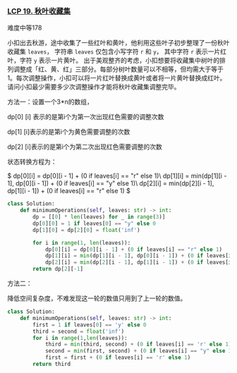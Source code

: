 ### [LCP 19. 秋叶收藏集](https://leetcode-cn.com/problems/UlBDOe/)

难度中等178

小扣出去秋游，途中收集了一些红叶和黄叶，他利用这些叶子初步整理了一份秋叶收藏集 `leaves`， 字符串 `leaves` 仅包含小写字符 `r` 和 `y`， 其中字符 `r` 表示一片红叶，字符 `y` 表示一片黄叶。
出于美观整齐的考虑，小扣想要将收藏集中树叶的排列调整成「红、黄、红」三部分。每部分树叶数量可以不相等，但均需大于等于 1。每次调整操作，小扣可以将一片红叶替换成黄叶或者将一片黄叶替换成红叶。请问小扣最少需要多少次调整操作才能将秋叶收藏集调整完毕。



方法一：设置一个3*n的数组，

dp[0] [i] 表示的是第i个为第一次出现红色需要的调整次数

dp[1] [i]表示的是第i个为黄色需要调整的次数

dp[2] [i]表示的是第i个为第二次出现红色需要调整的次数

状态转换方程为：

$ dp[0][i] = dp[0][i - 1] + (0 if leaves[i] == "r" else 1)\\
dp[1][i] = min(dp[1][i - 1], dp[0][i - 1]) + (0 if leaves[i] == "y" else 1)\\
dp[2][i] = min(dp[2][i - 1], dp[1][i - 1]) + (0 if leaves[i] == "r" else 1) $

```python
class Solution:
    def minimumOperations(self, leaves: str) -> int:
        dp = [[0] * len(leaves) for _ in range(3)]
        dp[0][0] = 1 if leaves[0] == "y" else 0
        dp[1][0] = dp[2][0] = float('inf')

        for i in range(1, len(leaves)):
            dp[0][i] = dp[0][i - 1] + (0 if leaves[i] == "r" else 1)
            dp[1][i] = min(dp[1][i - 1], dp[0][i - 1]) + (0 if leaves[i] == "y" else 1)
            dp[2][i] = min(dp[2][i - 1], dp[1][i - 1]) + (0 if leaves[i] == "r" else 1)
        return dp[2][-1]

```

方法二：

降低空间复杂度，不难发现这一轮的数值只用到了上一轮的数值。

```python
class Solution:
    def minimumOperations(self, leaves: str) -> int:
        first = 1 if leaves[0] == 'y' else 0
        third = second = float('inf')
        for i in range(1,len(leaves)):
            third = min(third, second) + (0 if leaves[i] == 'r' else 1)
            second = min(first, second) + (0 if leaves[i] == "y" else 1)
            first = first + (0 if leaves[i] == 'r' else 1)
        return third

```

